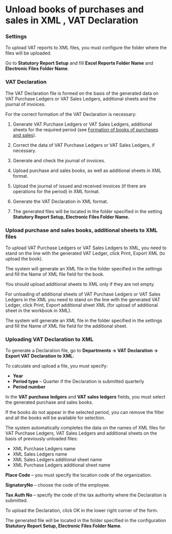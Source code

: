 # Unload books of purchases and sales in XML , VAT Declaration

### **Settings**

To upload VAT reports to XML files, you must configure the folder where the files will be uploaded.

Go to **Statutory Report Setup** and fill **Excel Reports Folder Name** and **Electronic Files Folder Name**.

### **VAT Declaration**

The VAT Declaration file is formed on the basis of the generated data on VAT Purchase Ledgers or VAT Sales Ledgers, additional sheets and the journal of invoices.

For the correct formation of the VAT Declaration is necessary:

1. Generate VAT Purchase Ledgers or VAT Sales Ledgers, additional sheets for the required period (see [Formation of books of purchases and sales]()).

2. Correct the data of VAT Purchase Ledgers or VAT Sales Ledgers, if necessary.

3. Generate and check the journal of invoices.

4. Upload purchase and sales books, as well as additional sheets in XML format.

5. Upload the journal of issued and received invoices (if there are operations for the period) in XML format.

6. Generate the VAT Declaration in XML format.

7. The generated files will be located in the folder specified in the setting **Statutory Report Setup, Electronic Files Folder Name.**

### Upload purchase and sales books, additional sheets to XML files

To upload VAT Purchase Ledgers or VAT Sales Ledgers to XML, you need to stand on the line with the generated VAT Ledger, click Print, Export XML (to upload the book).

The system will generate an XML file in the folder specified in the settings and fill the Name of XML file field for the book.

You should upload additional sheets to XML only if they are not empty.

For unloading of additional sheets of VAT Purchase Ledgers or VAT Sales Ledgers in the XML you need to stand on the line with the generated  VAT Ledger, click Print, Export additional sheet XML (for upload of additional sheet in the workbook in XML).

The system will generate an XML file in the folder specified in the settings and fill the Name of XML file field for the additional sheet.

### Uploading VAT Declaration to XML

To generate a Declaration file, go to **Departments -> VAT Declaration -> Export VAT Declaration to XML**:

To calculate and upload a file, you must specify:

- **Year** 
- **Period type** – Quarter if the Declaration is submitted quarterly
- **Period number**

In the **VAT purchase ledgers** and **VAT sales ledgers** fields, you must select the generated purchase and sales books.

If the books do not appear in the selected period, you can remove the filter and all the books will be available for selection.

The system automatically completes the data on the names of XML files for VAT Purchase Ledgers, VAT Sales Ledgers and additional sheets on the basis of previously unloaded files:

- XML Purchase Ledgers name
- XML Sales Ledgers name
- XML Sales Ledgers additional sheet name
- XML Purchase Ledgers additional sheet name

**Place Code** – you must specify the location code of the organization.

**SignatoryNo** – choose the code of the employee.

**Tax Auth No** – specify the code of the tax authority where the Declaration is submitted.

To upload the Declaration, click OK in the lower right corner of the form.

The generated file will be located in the folder specified in the configuration **Statutory Report Setup, Electronic Files Folder Name**.
